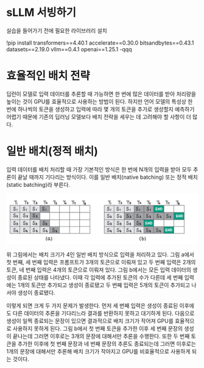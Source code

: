 # **sLLM 서빙하기**  
실습을 들어가기 전에 필요한 라이브러리 설치  
  
!pip install transformers==4.40.1 accelerate==0.30.0 bitsandbytes==0.43.1  
datasets==2.19.0 vllm==0.4.1 openai==1.25.1 -qqq  
  
# **효율적인 배치 전략**  
딥런이 모델로 입력 데이터를 추론할 때 가능하면 한 번에 많은 데이터를 받아 처리량을 높이는 것이 GPU를 효율적으로 사용하는 방법이 된다. 하지만 언어 
모델의 특성상 한 번에 하나씩의 토큰을 생성하고 입력에 따라 몇 개의 토큰을 추가로 생성할지 예측하기 어렵기 때문에 기존의 딥러닝 모델보다 배치 전략을 
세우는 데 고려해야 할 사항이 더 많다.  
  
# **일반 배치(정적 배치)**  
입력 데이터를 배치 처리할 때 가장 기본적인 방식은 한 번에 N개의 입력을 받아 모두 추론이 끝날 때까지 기다리는 방식이다. 이를 일반 배치(native batching) 
또는 정적 배치(static batching)라 부른다.  
  
![img.png](image/img.png)  
  
위 그림에서는 배치 크기가 4인 일반 배치 방식으로 입력을 처리하고 있다. 그림 a에서 첫 번째, 세 번째 입력은 프롬프트가 3개의 토큰으로 이뤄져 있고 두 
번째 입력은 2개의 토큰, 네 번째 입력은 4개의 토큰으로 이뤄져 있다. 그림 b에서는 모든 입력 데이터의 생성이 종료된 상태를 나타냈다. 이때 각 입력에 추가된 
토큰의 수가 다른데 세 번째 입력에는 1개의 토큰만 추가되고 생성이 종료됐고 두 번째 입력은 5개의 토큰이 추가되고 나서야 생성이 종료됐다.  
  
이렇게 되면 크게 두 가지 문제가 발생한다. 먼저 세 번째 입력은 생성이 종료된 이후에도 다른 데이터의 추론을 기다리느라 결과를 반환하지 못하고 대기하게 된다. 
다음으로 생성이 일찍 종료되는 문장이 있으면 결과적으로 배치 크기가 작어져 GPU를 효율적으로 사용하지 못하게 된다. 그림 b에서 첫 번째 토큰을 추가한 
이후 세 번째 문장의 생성이 끝나는데 그러면 이후로는 3개의 문장에 대해서만 추론을 수행한다. 또한 두 번째 토큰을 추가한 이후에 첫 번째 문장과 
네 번째 문장의 추론도 종료되는데 그러면 이후로는 1개의 문장에 대해서만 추론해 배치 크기가 작아지고 GPU를 비효율적으로 사용하게 되는 것이다.  
  
